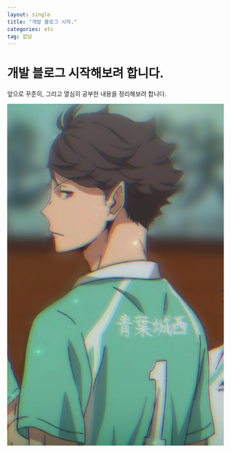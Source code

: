 ```yaml
---
layout: single
title: "개발 블로그 시작."
categories: etc
tag: 잡담
---
```


# 개발 블로그 시작해보려 합니다.

앞으로 꾸준히, 그리고 열심히 공부한 내용을 정리해보려 합니다.

![오이카와](../images/2023-03-18-first/오이카와-1679158063908-1.png)
